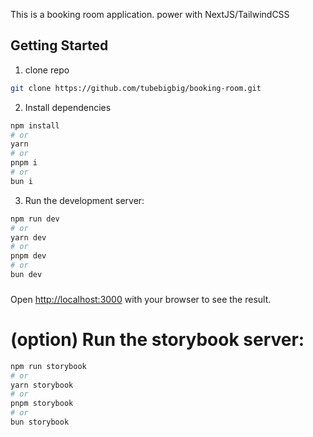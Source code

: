 This is a booking room application. power with NextJS/TailwindCSS

## Getting Started

1. clone repo

```bash
git clone https://github.com/tubebigbig/booking-room.git
```

2. Install dependencies

```bash
npm install
# or
yarn
# or
pnpm i
# or
bun i
```

3. Run the development server:

```bash
npm run dev
# or
yarn dev
# or
pnpm dev
# or
bun dev
```

###

Open [http://localhost:3000](http://localhost:3000) with your browser to see the result.

# (option) Run the storybook server:

```bash
npm run storybook
# or
yarn storybook
# or
pnpm storybook
# or
bun storybook
```

